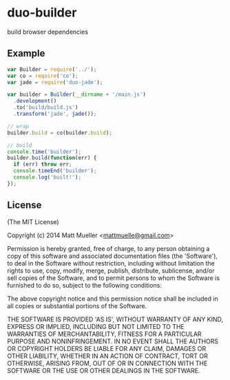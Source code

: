 
# duo-builder

  build browser dependencies

## Example

```js
var Builder = require('../');
var co = require('co');
var jade = require('duo-jade');

var builder = Builder(__dirname + '/main.js')
  .development()
  .to('build/build.js')
  .transform('jade', jade());

// wrap
builder.build = co(builder.build);

// build
console.time('builder');
builder.build(function(err) {
  if (err) throw err;
  console.timeEnd('builder');
  console.log('built!');
});
```

## License 

(The MIT License)

Copyright (c) 2014 Matt Mueller &lt;mattmuelle@gmail.com&gt;

Permission is hereby granted, free of charge, to any person obtaining
a copy of this software and associated documentation files (the
'Software'), to deal in the Software without restriction, including
without limitation the rights to use, copy, modify, merge, publish,
distribute, sublicense, and/or sell copies of the Software, and to
permit persons to whom the Software is furnished to do so, subject to
the following conditions:

The above copyright notice and this permission notice shall be
included in all copies or substantial portions of the Software.

THE SOFTWARE IS PROVIDED 'AS IS', WITHOUT WARRANTY OF ANY KIND,
EXPRESS OR IMPLIED, INCLUDING BUT NOT LIMITED TO THE WARRANTIES OF
MERCHANTABILITY, FITNESS FOR A PARTICULAR PURPOSE AND NONINFRINGEMENT.
IN NO EVENT SHALL THE AUTHORS OR COPYRIGHT HOLDERS BE LIABLE FOR ANY
CLAIM, DAMAGES OR OTHER LIABILITY, WHETHER IN AN ACTION OF CONTRACT,
TORT OR OTHERWISE, ARISING FROM, OUT OF OR IN CONNECTION WITH THE
SOFTWARE OR THE USE OR OTHER DEALINGS IN THE SOFTWARE.
